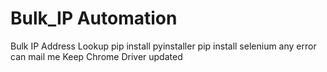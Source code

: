 # Bulk_IP Automation
Bulk IP Address Lookup
pip install pyinstaller
pip install selenium
any error can mail me
Keep Chrome Driver updated
